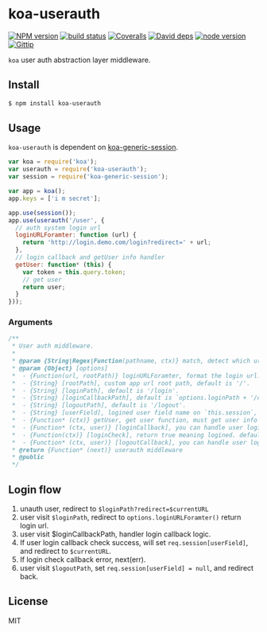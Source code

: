 koa-userauth
=======

[![NPM version][npm-image]][npm-url]
[![build status][travis-image]][travis-url]
[![Coveralls][coveralls-image]][coveralls-url]
[![David deps][david-image]][david-url]
[![node version][node-image]][node-url]
[![Gittip][gittip-image]][gittip-url]

[npm-image]: https://img.shields.io/npm/v/koa-userauth.svg?style=flat-square
[npm-url]: https://npmjs.org/package/koa-userauth
[travis-image]: https://img.shields.io/travis/koajs/userauth.svg?style=flat-square
[travis-url]: https://travis-ci.org/koajs/userauth
[coveralls-image]: https://img.shields.io/coveralls/koajs/userauth.svg?style=flat-square
[coveralls-url]: https://coveralls.io/r/koajs/userauth?branch=master
[david-image]: https://img.shields.io/david/koajs/userauth.svg?style=flat-square
[david-url]: https://david-dm.org/koajs/userauth
[node-image]: https://img.shields.io/badge/node.js-%3E=_0.11-red.svg?style=flat-square
[node-url]: http://nodejs.org/download/
[gittip-image]: https://img.shields.io/gittip/dead-horse.svg?style=flat-square
[gittip-url]: https://www.gittip.com/dead-horse/



`koa` user auth abstraction layer middleware.

## Install

```bash
$ npm install koa-userauth
```

## Usage

`koa-userauth` is dependent on [koa-generic-session](https://github.com/koajs/generic-session).

```js
var koa = require('koa');
var userauth = require('koa-userauth');
var session = require('koa-generic-session');

var app = koa();
app.keys = ['i m secret'];

app.use(session());
app.use(userauth('/user', {
  // auth system login url
  loginURLForamter: function (url) {
    return 'http://login.demo.com/login?redirect=' + url;
  },
  // login callback and getUser info handler
  getUser: function* (this) {
    var token = this.query.token;
    // get user
    return user;
  }
}));
```

### Arguments

```js
/**
 * User auth middleware.
 *
 * @param {String|Regex|Function(pathname, ctx)} match, detect which url need to check user auth.
 * @param {Object} [options]
 *  - {Function(url, rootPath)} loginURLForamter, format the login url.
 *  - {String} [rootPath], custom app url root path, default is '/'.
 *  - {String} [loginPath], default is '/login'.
 *  - {String} [loginCallbackPath], default is `options.loginPath + '/callback'`.
 *  - {String} [logoutPath], default is '/logout'.
 *  - {String} [userField], logined user field name on `this.session`, default is 'user', `this.session.user`.
 *  - {Function* (ctx)} getUser, get user function, must get user info with `req`.
 *  - {Function* (ctx, user)} [loginCallback], you can handle user login logic here,return [user, redirectUrl]
 *  - {Function(ctx)} [loginCheck], return true meaning logined. default is `true`.
 *  - {Function* (ctx, user)} [logoutCallback], you can handle user logout logic here.return redirectUrl
 * @return {Function* (next)} userauth middleware
 * @public
 */
```

## Login flow

1. unauth user, redirect to `$loginPath?redirect=$currentURL`
2. user visit `$loginPath`, redirect to `options.loginURLForamter()` return login url.
3. user visit $loginCallbackPath, handler login callback logic.
4. If user login callback check success, will set `req.session[userField]`,
   and redirect to `$currentURL`.
5. If login check callback error, next(err).
6. user visit `$logoutPath`, set `req.session[userField] = null`, and redirect back.

## License

MIT

